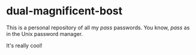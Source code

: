 # dual-magnificent-bost

This is a personal repository of all my *pass* passwords. You know, *pass* as in the Unix password manager.

It's really cool!
